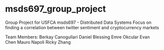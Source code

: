 # msds697_group_project
Group Project for USFCA msds697 - Distributed Data Systems
Focus on finding a correlation between twitter sentiment and cryptocurrency markets

Team Members:
Berkay Canogullari
Daniel Blessing
Emre Okcular
Evan Chen
Mauro Napoli
Ricky Zhang
